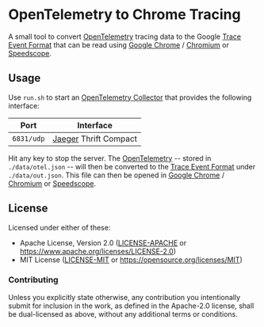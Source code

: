 # OpenTelemetry to Chrome Tracing
A small tool to convert [OpenTelemetry] tracing data to the Google [Trace Event Format] that can be read using
[Google Chrome] / [Chromium] or [Speedscope].

## Usage
Use `run.sh` to start an [OpenTelemetry Collector] that provides the following interface:

| Port       | Interface               |
| ---------- | ----------------------- |
| `6831/udp` | [Jaeger] Thrift Compact |

Hit any key to stop the server. The [OpenTelemetry] -- stored in `./data/otel.json` -- will then be converted to the
[Trace Event Format] under `./data/out.json`. This file can then be opened in [Google Chrome] / [Chromium] or
[Speedscope].

## License

Licensed under either of these:

 * Apache License, Version 2.0 ([LICENSE-APACHE](LICENSE-APACHE) or <https://www.apache.org/licenses/LICENSE-2.0>)
 * MIT License ([LICENSE-MIT](LICENSE-MIT) or <https://opensource.org/licenses/MIT>)

### Contributing

Unless you explicitly state otherwise, any contribution you intentionally submit for inclusion in the work, as defined
in the Apache-2.0 license, shall be dual-licensed as above, without any additional terms or conditions.


[Chromium]: https://www.chromium.org/Home/
[Google Chrome]: https://www.google.com/chrome/index.html
[Jaeger]: https://www.jaegertracing.io/
[OpenTelemetry]: https://opentelemetry.io/
[OpenTelemetry Collector]: https://opentelemetry.io/docs/collector/
[Speedscope]: https://www.speedscope.app/
[Trace Event Format]: https://docs.google.com/document/d/1CvAClvFfyA5R-PhYUmn5OOQtYMH4h6I0nSsKchNAySU/preview
